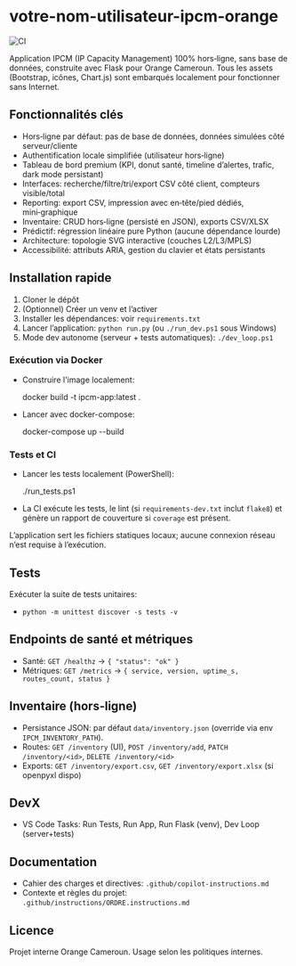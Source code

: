 # votre-nom-utilisateur-ipcm-orange

![CI](https://github.com/ZACK3458/votre-nom-utilisateur-ipcm-orange/actions/workflows/ci.yml/badge.svg)

Application IPCM (IP Capacity Management) 100% hors‑ligne, sans base de données, construite avec Flask pour Orange Cameroun. Tous les assets (Bootstrap, icônes, Chart.js) sont embarqués localement pour fonctionner sans Internet.

## Fonctionnalités clés
- Hors‑ligne par défaut: pas de base de données, données simulées côté serveur/cliente
- Authentification locale simplifiée (utilisateur hors‑ligne)
- Tableau de bord premium (KPI, donut santé, timeline d’alertes, trafic, dark mode persistant)
- Interfaces: recherche/filtre/tri/export CSV côté client, compteurs visible/total
- Reporting: export CSV, impression avec en‑tête/pied dédiés, mini‑graphique
- Inventaire: CRUD hors‑ligne (persisté en JSON), exports CSV/XLSX
- Prédictif: régression linéaire pure Python (aucune dépendance lourde)
- Architecture: topologie SVG interactive (couches L2/L3/MPLS)
- Accessibilité: attributs ARIA, gestion du clavier et états persistants

## Installation rapide
1. Cloner le dépôt
2. (Optionnel) Créer un venv et l’activer
3. Installer les dépendances: voir `requirements.txt`
4. Lancer l’application: `python run.py` (ou `./run_dev.ps1` sous Windows)
5. Mode dev autonome (serveur + tests automatiques): `./dev_loop.ps1`

### Exécution via Docker

- Construire l'image localement:

	docker build -t ipcm-app:latest .

- Lancer avec docker-compose:

	docker-compose up --build

### Tests et CI

- Lancer les tests localement (PowerShell):

	./run_tests.ps1

- La CI exécute les tests, le lint (si `requirements-dev.txt` inclut `flake8`) et génère un rapport de couverture si `coverage` est présent.

L’application sert les fichiers statiques locaux; aucune connexion réseau n’est requise à l’exécution.

## Tests
Exécuter la suite de tests unitaires:
- `python -m unittest discover -s tests -v`

## Endpoints de santé et métriques
- Santé: `GET /healthz` → `{ "status": "ok" }`
- Métriques: `GET /metrics` → `{ service, version, uptime_s, routes_count, status }`

## Inventaire (hors‑ligne)
- Persistance JSON: par défaut `data/inventory.json` (override via env `IPCM_INVENTORY_PATH`).
- Routes: `GET /inventory` (UI), `POST /inventory/add`, `PATCH /inventory/<id>`, `DELETE /inventory/<id>`
- Exports: `GET /inventory/export.csv`, `GET /inventory/export.xlsx` (si openpyxl dispo)

## DevX
- VS Code Tasks: Run Tests, Run App, Run Flask (venv), Dev Loop (server+tests)

## Documentation
- Cahier des charges et directives: `.github/copilot-instructions.md`
- Contexte et règles du projet: `.github/instructions/ORDRE.instructions.md`

## Licence
Projet interne Orange Cameroun. Usage selon les politiques internes.
